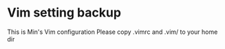 Vim setting backup
==================

This is Min's Vim configuration
Please copy .vimrc and .vim/ to your home dir

